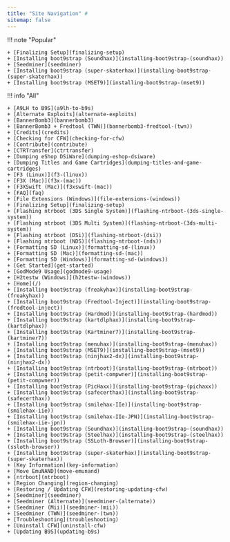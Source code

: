```yaml
---
title: "Site Navigation" #
sitemap: false
---
```


!!! note "Popular"

    + [Finalizing Setup](finalizing-setup)
    + [Installing boot9strap (Soundhax)](installing-boot9strap-(soundhax))
    + [Seedminer](seedminer)
    + [Installing boot9strap (super-skaterhax)](installing-boot9strap-(super-skaterhax))
    + [Installing boot9strap (MSET9)](installing-boot9strap-(mset9))

!!! info "All"

    + [A9LH to B9S](a9lh-to-b9s)
    + [Alternate Exploits](alternate-exploits)
    + [BannerBomb3](bannerbomb3)
    + [BannerBomb3 + Fredtool (TWN)](bannerbomb3-fredtool-(twn))
    + [Credits](credits)
    + [Checking for CFW](checking-for-cfw)
    + [Contribute](contribute)
    + [CTRTransfer](ctrtransfer)
    + [Dumping eShop DSiWare](dumping-eshop-dsiware)
    + [Dumping Titles and Game Cartridges](dumping-titles-and-game-cartridges)
    + [F3 (Linux)](f3-(linux))
    + [F3X (Mac)](f3x-(mac))
    + [F3XSwift (Mac)](f3xswift-(mac))
    + [FAQ](faq)
    + [File Extensions (Windows)](file-extensions-(windows))
    + [Finalizing Setup](finalizing-setup)
    + [Flashing ntrboot (3DS Single System)](flashing-ntrboot-(3ds-single-system))
    + [Flashing ntrboot (3DS Multi System)](flashing-ntrboot-(3ds-multi-system))
    + [Flashing ntrboot (DSi)](flashing-ntrboot-(dsi))
    + [Flashing ntrboot (NDS)](flashing-ntrboot-(nds))
    + [Formatting SD (Linux)](formatting-sd-(linux))
    + [Formatting SD (Mac)](formatting-sd-(mac))
    + [Formatting SD (Windows)](formatting-sd-(windows))
    + [Get Started](get-started)
    + [GodMode9 Usage](godmode9-usage)
    + [H2testw (Windows)](h2testw-(windows))
    + [Home](/)
    + [Installing boot9strap (freakyhax)](installing-boot9strap-(freakyhax))
    + [Installing boot9strap (Fredtool-Inject)](installing-boot9strap-(fredtool-inject))
    + [Installing boot9strap (Hardmod)](installing-boot9strap-(hardmod))
    + [Installing boot9strap (kartdlphax)](installing-boot9strap-(kartdlphax))
    + [Installing boot9strap (Kartminer7)](installing-boot9strap-(kartminer7))
    + [Installing boot9strap (menuhax)](installing-boot9strap-(menuhax))
    + [Installing boot9strap (MSET9)](installing-boot9strap-(mset9))
    + [Installing boot9strap (ninjhax2-dx)](installing-boot9strap-(ninjhax2-dx))
    + [Installing boot9strap (ntrboot)](installing-boot9strap-(ntrboot))
    + [Installing boot9strap (petit-compwner)](installing-boot9strap-(petit-compwner))
    + [Installing boot9strap (PicHaxx)](installing-boot9strap-(pichaxx))
    + [Installing boot9strap (safecerthax)](installing-boot9strap-(safecerthax))
    + [Installing boot9strap (smilehax-IIe)](installing-boot9strap-(smilehax-iie))
    + [Installing boot9strap (smilehax-IIe-JPN)](installing-boot9strap-(smilehax-iie-jpn))
    + [Installing boot9strap (Soundhax)](installing-boot9strap-(soundhax))
    + [Installing boot9strap (Steelhax)](installing-boot9strap-(steelhax))
    + [Installing boot9strap (SSLoth-Browser)](installing-boot9strap-(ssloth-browser))
    + [Installing boot9strap (super-skaterhax)](installing-boot9strap-(super-skaterhax))
    + [Key Information](key-information)
    + [Move EmuNAND](move-emunand)
    + [ntrboot](ntrboot)
    + [Region Changing](region-changing)
    + [Restoring / Updating CFW](restoring-updating-cfw)
    + [Seedminer](seedminer)
    + [Seedminer (Alternate)](seedminer-(alternate))
    + [Seedminer (Mii)](seedminer-(mii))
    + [Seedminer (TWN)](seedminer-(twn))
    + [Troubleshooting](troubleshooting)
    + [Uninstall CFW](uninstall-cfw)
    + [Updating B9S](updating-b9s)
